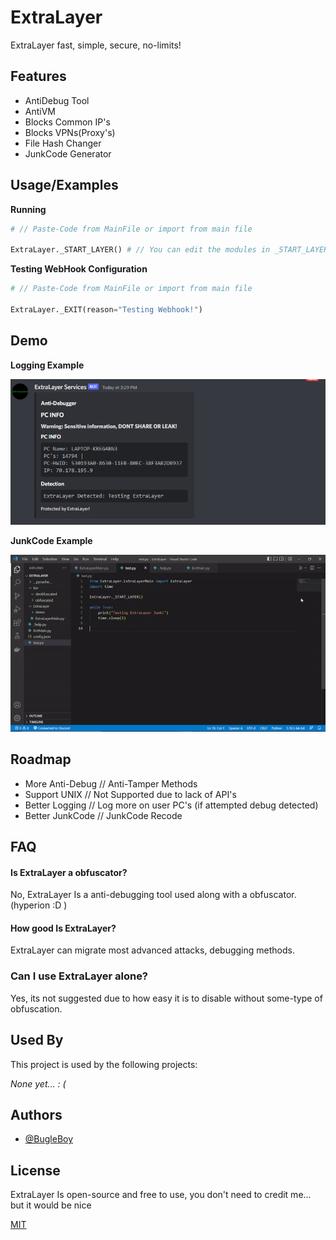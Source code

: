 
# ExtraLayer

ExtraLayer fast, simple, secure, no-limits!

## Features

- AntiDebug Tool
- AntiVM
- Blocks Common IP's
- Blocks VPNs(Proxy's)
- File Hash Changer
- JunkCode Generator
## Usage/Examples

**Running**
```python
# // Paste-Code from MainFile or import from main file

ExtraLayer._START_LAYER() # // You can edit the modules in _START_LAYER function
```
**Testing WebHook Configuration**
```python
# // Paste-Code from MainFile or import from main file

ExtraLayer._EXIT(reason="Testing Webhook!")
```

## Demo

**Logging Example**

![Logging Example](https://raw.githubusercontent.com/ImInTheICU/ExtraLayer/main/demo/Capture.PNG)

**JunkCode Example**

![JunkCode Example](https://raw.githubusercontent.com/ImInTheICU/ExtraLayer/main/demo/junkcode.gif)

## Roadmap

- More Anti-Debug // Anti-Tamper Methods
- Support UNIX // Not Supported due to lack of API's
- Better Logging // Log more on user PC's (if attempted debug detected)
- Better JunkCode // JunkCode Recode
## FAQ

#### Is ExtraLayer a obfuscator?

No, ExtraLayer Is a anti-debugging tool used along with a obfuscator. (hyperion :D ) 

#### How good Is ExtraLayer?

ExtraLayer can migrate most advanced attacks, debugging methods.

### Can I use ExtraLayer alone?

Yes, its not suggested due to how easy it is to disable without some-type of obfuscation.

## Used By

This project is used by the following projects:

*None yet... : (*

## Authors

- [@BugleBoy](https://github.com/ImInTheICU)


## License

ExtraLayer Is open-source and free to use, you don't need to credit me... but it would be nice

[MIT](https://choosealicense.com/licenses/mit/)

